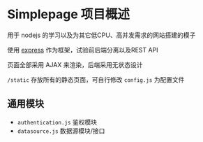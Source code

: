 # Simplepage 项目概述

用于 nodejs 的学习以及为其它低CPU、高并发需求的网站搭建的模子

使用 [express](http://expressjs.com/) 作为框架，试验前后端分离以及REST API

页面全部采用 AJAX 来渲染，后端采用无状态设计

`/static` 存放所有的静态页面，可自行修改
`config.js` 为配置文件

## 通用模块

* `authentication.js` 鉴权模块
* `datasource.js` 数据源模块/接口
